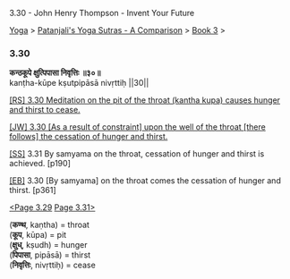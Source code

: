 3.30 - John Henry Thompson - Invent Your Future   
    

[Yoga](../../../yoga.md)‎ > ‎[Patanjali's Yoga Sutras - A Comparison](../../patanjani.md)‎ > ‎[Book 3](../book-3.md)‎ > ‎

### 3.30

**कन्ठकूपे क्षुत्पिपासा निवृत्तिः ॥३०॥**  
kanṭha-kūpe kṣutpipāsā nivṛttiḥ ||30||  
  
  
[\[RS\] 3.30 Meditation on the pit of the throat (kantha kupa) causes hunger and thirst to cease.](http://www.ashtangayoga.info/philosophy/yoga-sutra-patanjali/chapter-3/item/kantha-kupe-kshutpipasa-nivrittih-30/)  
  
[\[JW\] 3.30 \[As a result of constraint\] upon the well of the throat \[there follows\] the cessation of hunger and thirst.](http://books.google.com/books?id=YzFImjtOxUwC&pg=PA260&ci=169%2C961%2C788%2C70&source=bookclip)  
  
[\[SS\]](http://www.amazon.com/Yoga-Sutras-Patanjali-Commentary-Satchidananda/dp/0932040381) 3.31 By samyama on the throat, cessation of hunger and thirst is achieved. \[p190\]  
  
[\[EB\]](http://www.amazon.com/Yoga-Sutras-Patanjali-Translation-Commentary/dp/0865477361/ref=sr_1_1?ie=UTF8&s=books&qid=1250508322&sr=1-1) 3.30 \[By samyama\] on the throat comes the cessation of hunger and thirst. \[p361\]  
  
  
[<Page 3.29](329.md)  [Page 3.31>](331.md)  
  

(**कण्थ**, kaṇtha) = throat  
(**कूप**, kūpa) = pit  
(**क्षुध्**, kṣudh) = hunger  
(**पिपासा**, pipāsā) = thirst  
(**निवृत्तिः**, nivṛttiḥ) = cease

